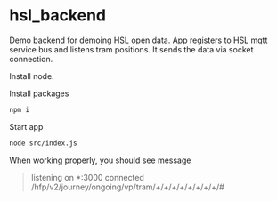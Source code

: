 # hsl_backend

Demo backend for demoing HSL open data. App registers to HSL mqtt service bus and listens tram positions. It sends the data via socket connection. 

Install node.

Install packages
```sh
npm i
```

Start app
```sh
node src/index.js
```

When working properly, you should see message
>listening on *:3000
>connected /hfp/v2/journey/ongoing/vp/tram/+/+/+/+/+/+/+/+/#
